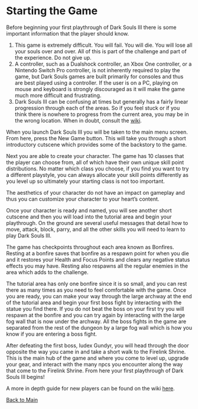 # Starting the Game

Before beginning your first playthrough of Dark Souls III there is some important information that the player should know.

1. This game is extremely difficult. You will fail. You will die. You will lose all your souls over and over. All of this is part of the challenge and part of the experience. Do not give up.
2. A controller, such as a Dualshock controller, an Xbox One controller, or a Nintendo Switch Pro controller, is not inherently required to play the game, but Dark Souls games are built primarily for consoles and thus are best played using a controller. If the user is on a PC, playing on mouse and keyboard is strongly discouraged as it will make the game much more difficult and frustrating.
3. Dark Souls III can be confusing at times but generally has a fairly linear progression through each of the areas. So if you feel stuck or if you think there is nowhere to progress from the current area, you may be in the wrong location. When in doubt, consult the [wiki](https://darksouls3.wiki.fextralife.com/Dark+Souls+3+Wiki).

When you launch Dark Souls III you will be taken to the main menu screen. From here, press the New Game button. This will take you through a short introductory cutscene which provides some of the backstory to the game.

Next you are able to create your character. The game has 10 classes that the player can choose from, all of which have their own unique skill point distributions. No matter which class you choose, if you find you want to try a different playstyle, you can always allocate your skill points differently as you level up so ultimately your starting class is not too important.

The aesthetics of your character do not have an impact on gameplay and thus you can customize your character to your heart’s content.

Once your character is ready and named, you will see another short cutscene and then you will load into the tutorial area and begin your playthrough. On the ground are several useful messages that detail how to move, attack, block, parry, and all the other skills you will need to learn to play Dark Souls III.

The game has checkpoints throughout each area known as Bonfires. Resting at a bonfire saves that bonfire as a respawn point for when you die and it restores your Health and Focus Points and clears any negative status effects you may have. Resting also respawns all the regular enemies in the area which adds to the challenge.

The tutorial area has only one bonfire since it is so small, and you can rest there as many times as you need to feel comfortable with the game. Once you are ready, you can make your way through the large archway at the end of the tutorial area and begin your first boss fight by interacting with the statue you find there. If you do not beat the boss on your first try you will respawn at the bonfire and you can try again by interacting with the large fog wall that is now under the archway. All the boss fights in the game are separated from the rest of the dungeon by a large fog wall which is how you know if you are entering a boss fight.

After defeating the first boss, Iudex Gundyr, you will head through the door opposite the way you came in and take a short walk to the Firelink Shrine. This is the main hub of the game and where you come to level up, upgrade your gear, and interact with the many npcs you encounter along the way that come to the Firelink Shrine. From here your first playthrough of Dark Souls III begins!

A more in depth guide for new players can be found on the wiki [here](https://darksouls3.wiki.fextralife.com/New+Player+Help).

[Back to Main](main_page.md)
